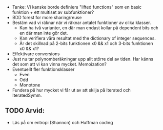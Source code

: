 
- Tanke: Vi kanske borde definiera "lifted functions" som en basic funktion + ett multiset av subfunktioner?
- BDD forest for more sharing/reuse
- Bestäm vad vi räknar när vi räknar antalet funktioner av olika klasser.
	- Kan ha två varianter, en där man endast kollar på dependent bits och en där man inte gör det.
	- Kan verifiera våra resultat med the dictionary of integer sequences.
	- Är det skillnad på 2-bits funktionen x0 && x1 och 3-bits funktionen x0 && x1?
- Effektivare conversions
- Just nu tar polynomberäkningar upp allt större del av tiden. Har känns det som att vi kan vinna mycket. Memoization?
- Eventuellt fler funktionsklasser
	- Even
	- Odd
	- Monotone
- Fundera på hur mycket vi får ut av att skilja på Iterated och IteratedSymm.

## TODO Arvid:

- Läs på om entropi (Shannon) och Huffman coding